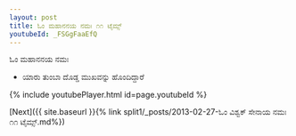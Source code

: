 ```yaml
---
layout: post
title: ಓಂ ಮಹಾನನಯ ನಮಃ ೧೧ ಟೈಮ್ಸ್
youtubeId: _FSGgFaaEfQ
---
```

 
 
 ಓಂ ಮಹಾನನಯ ನಮಃ  
 
 -  ಯಾರು ತುಂಬಾ ದೊಡ್ಡ ಮುಖವನ್ನು ಹೊಂದಿದ್ದಾರೆ 
 
  
 
  
 
 
 
 
 
 


{% include youtubePlayer.html id=page.youtubeId %}
 
[Next]({{ site.baseurl }}{% link  split1/_posts/2013-02-27-ಓಂ ವಿಶ್ವಕ್ ಸೇನಾಯ ನಮಃ ೧೧ ಟೈಮ್ಸ್.md%})
 
